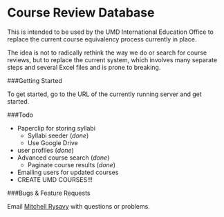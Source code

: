 Course Review Database
======================

This is intended to be used by the UMD International Education Office to replace the current course equivalency process currently in place.

The idea is not to radically rethink the way we do or search for course reviews, but to replace the current system, which involves many separate steps and several Excel files and is prone to breaking.

###Getting Started

To get started, go to the URL of the currently running server and get started.

###Todo

* Paperclip for storing syllabi
    * Syllabi seeder (*done*)
    * Use Google Drive
* user profiles (*done*)
* Advanced course search (*done*)
    * Paginate course results (*done*)
* Emailing users for updated courses
* CREATE UMD COURSES!!!

###Bugs & Feature Requests

Email [Mitchell Rysavy](mailto:rysau001@d.umn.edu) with questions or problems.